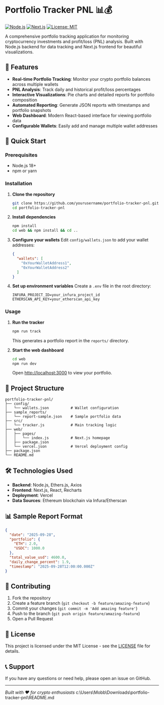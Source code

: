 # Portfolio Tracker PNL 📊💰

[![Node.js](https://img.shields.io/badge/Node.js-18+-green.svg)](https://nodejs.org/)
[![Next.js](https://img.shields.io/badge/Next.js-14+-black.svg)](https://nextjs.org/)
[![License: MIT](https://img.shields.io/badge/License-MIT-yellow.svg)](https://opensource.org/licenses/MIT)

A comprehensive portfolio tracking application for monitoring cryptocurrency investments and profit/loss (PNL) analysis. Built with Node.js backend for data tracking and Next.js frontend for beautiful visualizations.

## 🌟 Features

- **Real-time Portfolio Tracking**: Monitor your crypto portfolio balances across multiple wallets
- **PNL Analysis**: Track daily and historical profit/loss percentages
- **Interactive Visualizations**: Pie charts and detailed reports for portfolio composition
- **Automated Reporting**: Generate JSON reports with timestamps and portfolio snapshots
- **Web Dashboard**: Modern React-based interface for viewing portfolio data
- **Configurable Wallets**: Easily add and manage multiple wallet addresses

## 🚀 Quick Start

### Prerequisites

- Node.js 18+
- npm or yarn

### Installation

1. **Clone the repository**
   ```bash
   git clone https://github.com/yourusername/portfolio-tracker-pnl.git
   cd portfolio-tracker-pnl
   ```

2. **Install dependencies**
   ```bash
   npm install
   cd web && npm install && cd ..
   ```

3. **Configure your wallets**
   Edit `config/wallets.json` to add your wallet addresses:
   ```json
   {
     "wallets": [
       "0xYourWalletAddress1",
       "0xYourWalletAddress2"
     ]
   }
   ```

4. **Set up environment variables**
   Create a `.env` file in the root directory:
   ```env
   INFURA_PROJECT_ID=your_infura_project_id
   ETHERSCAN_API_KEY=your_etherscan_api_key
   ```

### Usage

1. **Run the tracker**
   ```bash
   npm run track
   ```
   This generates a portfolio report in the `reports/` directory.

2. **Start the web dashboard**
   ```bash
   cd web
   npm run dev
   ```
   Open [http://localhost:3000](http://localhost:3000) to view your portfolio.

## 📁 Project Structure

```
portfolio-tracker-pnl/
├── config/
│   └── wallets.json          # Wallet configuration
├── sample_reports/
│   └── report-sample.json    # Sample portfolio data
├── src/
│   └── tracker.js            # Main tracking logic
├── web/
│   ├── pages/
│   │   └── index.js          # Next.js homepage
│   ├── package.json
│   └── vercel.json           # Vercel deployment config
├── package.json
└── README.md
```

## 🛠️ Technologies Used

- **Backend**: Node.js, Ethers.js, Axios
- **Frontend**: Next.js, React, Recharts
- **Deployment**: Vercel
- **Data Sources**: Ethereum blockchain via Infura/Etherscan

## 📊 Sample Report Format

```json
{
  "date": "2025-09-28",
  "portfolio": {
    "ETH": 2.0,
    "USDC": 1000.0
  },
  "total_value_usd": 4600.0,
  "daily_change_percent": 1.9,
  "timestamp": "2025-09-28T12:00:00.000Z"
}
```

## 🤝 Contributing

1. Fork the repository
2. Create a feature branch (`git checkout -b feature/amazing-feature`)
3. Commit your changes (`git commit -m 'Add amazing feature'`)
4. Push to the branch (`git push origin feature/amazing-feature`)
5. Open a Pull Request

## 📄 License

This project is licensed under the MIT License - see the [LICENSE](LICENSE) file for details.

## 📞 Support

If you have any questions or need help, please open an issue on GitHub.

---

*Built with ❤️ for crypto enthusiasts*</content>
<filePath>c:\Users\Mobb\Downloads\portfolio-tracker-pnl\README.md
